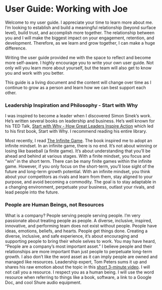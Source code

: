 # User Guide: Working with Joe
Welcome to my user guide. I appreciate your time to learn more about me. I’m looking to establish and build a meaningful relationship (beyond surface level), build trust, and accomplish more together. The relationship between you and I will make the biggest impact on your engagement, retention, and development. Therefore, as we learn and grow together, I can make a huge difference. 

Writing the user guide provided me with the space to reflect and become more self-aware. I highly encourage you to write your own user guide. Not only will you learn more about yourself, but the team will also get to know you and work with you better.

This guide is a living document and the content will change over time as I continue to grow as a person and learn how we can best support each other. 

### Leadership Inspiration and Philosophy - Start with Why
I was inspired to become a leader when I discovered Simon Sinek’s work. He’s written several books on leadership and business. He’s well known for his TED Talk, [Start with Why - How Great Leaders Inspire Action](https://www.ted.com/talks/simon_sinek_how_great_leaders_inspire_action?language=en) which led to his first book, Start with Why. I recommend reading his entire library. 

Most recently, I read [The Infinite Game](https://simonsinek.com/the-infinite-game). The book inspired me to adopt an infinite mindset. In an infinite game, there is no end. It’s not about winning or losing like baseball (a finite game). It’s about understanding that you’ll be ahead and behind at various stages. With a finite mindset, you focus and “win” in the short term. There can be many finite games within the infinite game. However, if you only focus on the short-term, you’ll lose sight of the future and long-term growth potential. With an infinite mindset, you think about your competitors as rivals and learn from them, stay aligned to your purpose, and avoid becoming a commodity. The goal is to stay adaptable in a changing environment, perpetuate your business, outlast your rivals, and lead people into the future.

### People are Human Beings, not Resources
What is a company? People serving people serving people. I’m very passionate about treating people as people. A diverse, inclusive, inspired, innovative, and performing team does not exist without people. People have ideas, emotions, beliefs, and hearts. People get things done. Creating a diverse, inclusive, and safe experience, it’s about encouraging and supporting people to bring their whole selves to work. You may have heard, “People are a company’s most important asset.” I believe people and their relationships are more important than just people to perpetuate long-term growth. I also don’t like the word asset as it can imply people are owned and managed like resources. Leadership expert, Tom Peters sums it up and shares his raw emotion about the topic in this [short 3-minute video](https://vimeo.com/347311842). I will not call you a resource. I respect you as a human being. I will use the word resource when referring to things like a book, software, a link to a Google Doc, and cool Shure audio equipment.
